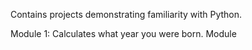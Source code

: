 Contains projects demonstrating familiarity with Python.

Module 1: Calculates what year you were born.
Module 
